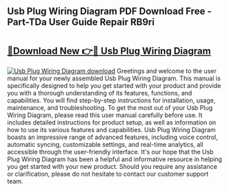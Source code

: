 ## Usb Plug Wiring Diagram PDF Download Free - Part-TDa User Guide Repair RB9ri

# <h2><a href="http://dfre5bu.blite.top/?on=Usb+Plug+Wiring+Diagram">🔗Download New 👉🔴 Usb Plug Wiring Diagram</a></h2>

[![Usb Plug Wiring Diagram download](https://i.imgur.com/lujVjoI.png)](http://dfre5bu.blite.top/?on=Usb+Plug+Wiring+Diagram)
Greetings and welcome to the user manual for your newly assembled Usb Plug Wiring Diagram. This manual is specifically designed to help you get started with your product and provide you with a thorough understanding of its features, functions, and capabilities. You will find step-by-step instructions for installation, usage, maintenance, and troubleshooting. To get the most out of your Usb Plug Wiring Diagram, please read this user manual carefully before use. It includes detailed instructions for product setup, as well as information on how to use its various features and capabilities. Usb Plug Wiring Diagram boasts an impressive range of advanced features, including voice control, automatic syncing, customizable settings, and real-time analytics, all accessible through the user-friendly interface. It's our hope that the Usb Plug Wiring Diagram has been a helpful and informative resource in helping you get started with your new product. Should you require any assistance or clarification, please do not hesitate to contact our customer support team.
